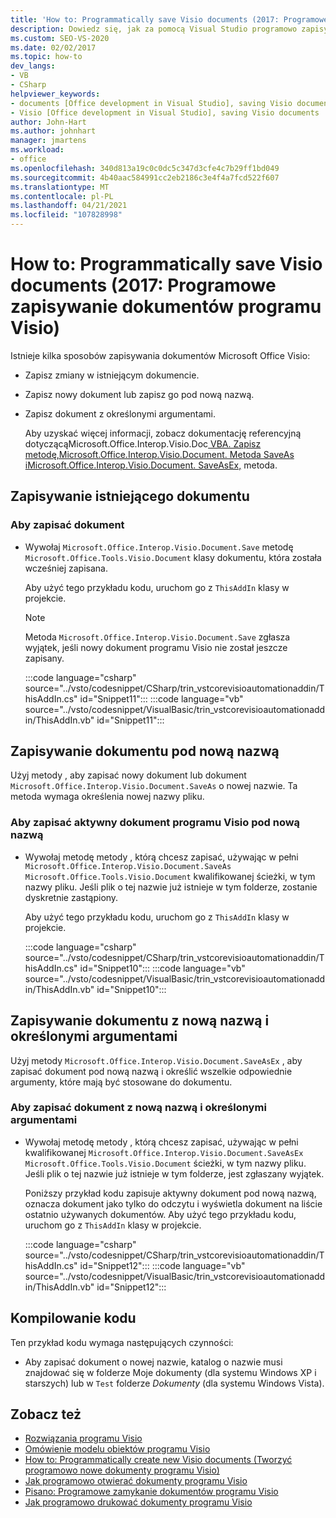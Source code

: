 ```yaml
---
title: 'How to: Programmatically save Visio documents (2017: Programowe zapisywanie dokumentów programu Visio)'
description: Dowiedz się, jak za pomocą Visual Studio programowo zapisywać istniejące dokumenty programu Microsoft Visio i nowe dokumenty, które nie zostały jeszcze zapisane.
ms.custom: SEO-VS-2020
ms.date: 02/02/2017
ms.topic: how-to
dev_langs:
- VB
- CSharp
helpviewer_keywords:
- documents [Office development in Visual Studio], saving Visio documents
- Visio [Office development in Visual Studio], saving Visio documents
author: John-Hart
ms.author: johnhart
manager: jmartens
ms.workload:
- office
ms.openlocfilehash: 340d813a19c0c0dc5c347d3cfe4c7b29ff1bd049
ms.sourcegitcommit: 4b40aac584991cc2eb2186c3e4f4a7fcd522f607
ms.translationtype: MT
ms.contentlocale: pl-PL
ms.lasthandoff: 04/21/2021
ms.locfileid: "107828998"
---
```

# <a name="how-to-programmatically-save-visio-documents"></a>How to: Programmatically save Visio documents (2017: Programowe zapisywanie dokumentów programu Visio)
  Istnieje kilka sposobów zapisywania dokumentów Microsoft Office Visio:

- Zapisz zmiany w istniejącym dokumencie.

- Zapisz nowy dokument lub zapisz go pod nową nazwą.

- Zapisz dokument z określonymi argumentami.

  Aby uzyskać więcej informacji, zobacz dokumentację referencyjną dotyczącąMicrosoft.Office.Interop.Visio.Doc[ VBA. Zapisz](/office/vba/api/Visio.Document.Save) [ metodę,Microsoft.Office.Interop.Visio.Document. Metoda SaveAs](/office/vba/api/Visio.Document.SaveAs) [ iMicrosoft.Office.Interop.Visio.Document. SaveAsEx,](/office/vba/api/Visio.Document.SaveAsEx) metoda.

## <a name="save-an-existing-document"></a>Zapisywanie istniejącego dokumentu

### <a name="to-save-a-document"></a>Aby zapisać dokument

- Wywołaj `Microsoft.Office.Interop.Visio.Document.Save` metodę `Microsoft.Office.Tools.Visio.Document` klasy dokumentu, która została wcześniej zapisana.

     Aby użyć tego przykładu kodu, uruchom go z `ThisAddIn` klasy w projekcie.

    > [!NOTE]
    > Metoda `Microsoft.Office.Interop.Visio.Document.Save` zgłasza wyjątek, jeśli nowy dokument programu Visio nie został jeszcze zapisany.

     :::code language="csharp" source="../vsto/codesnippet/CSharp/trin_vstcorevisioautomationaddin/ThisAddIn.cs" id="Snippet11":::
     :::code language="vb" source="../vsto/codesnippet/VisualBasic/trin_vstcorevisioautomationaddin/ThisAddIn.vb" id="Snippet11":::

## <a name="save-a-document-with-a-new-name"></a>Zapisywanie dokumentu pod nową nazwą
 Użyj metody , aby zapisać nowy dokument lub dokument `Microsoft.Office.Interop.Visio.Document.SaveAs` o nowej nazwie. Ta metoda wymaga określenia nowej nazwy pliku.

### <a name="to-save-the-active-visio-document-with-a-new-name"></a>Aby zapisać aktywny dokument programu Visio pod nową nazwą

- Wywołaj metodę metody , którą chcesz zapisać, używając w pełni `Microsoft.Office.Interop.Visio.Document.SaveAs` `Microsoft.Office.Tools.Visio.Document` kwalifikowanej ścieżki, w tym nazwy pliku. Jeśli plik o tej nazwie już istnieje w tym folderze, zostanie dyskretnie zastąpiony.

     Aby użyć tego przykładu kodu, uruchom go z `ThisAddIn` klasy w projekcie.

     :::code language="csharp" source="../vsto/codesnippet/CSharp/trin_vstcorevisioautomationaddin/ThisAddIn.cs" id="Snippet10":::
     :::code language="vb" source="../vsto/codesnippet/VisualBasic/trin_vstcorevisioautomationaddin/ThisAddIn.vb" id="Snippet10":::

## <a name="save-a-document-with-a-new-name-and-specified-arguments"></a>Zapisywanie dokumentu z nową nazwą i określonymi argumentami
 Użyj metody `Microsoft.Office.Interop.Visio.Document.SaveAsEx` , aby zapisać dokument pod nową nazwą i określić wszelkie odpowiednie argumenty, które mają być stosowane do dokumentu.

### <a name="to-save-document-with-a-new-name-and-specified-arguments"></a>Aby zapisać dokument z nową nazwą i określonymi argumentami

- Wywołaj metodę metody , którą chcesz zapisać, używając w pełni kwalifikowanej `Microsoft.Office.Interop.Visio.Document.SaveAsEx` `Microsoft.Office.Tools.Visio.Document` ścieżki, w tym nazwy pliku. Jeśli plik o tej nazwie już istnieje w tym folderze, jest zgłaszany wyjątek.

     Poniższy przykład kodu zapisuje aktywny dokument pod nową nazwą, oznacza dokument jako tylko do odczytu i wyświetla dokument na liście ostatnio używanych dokumentów. Aby użyć tego przykładu kodu, uruchom go z `ThisAddIn` klasy w projekcie.

     :::code language="csharp" source="../vsto/codesnippet/CSharp/trin_vstcorevisioautomationaddin/ThisAddIn.cs" id="Snippet12":::
     :::code language="vb" source="../vsto/codesnippet/VisualBasic/trin_vstcorevisioautomationaddin/ThisAddIn.vb" id="Snippet12":::

## <a name="compile-the-code"></a>Kompilowanie kodu
 Ten przykład kodu wymaga następujących czynności:

- Aby zapisać dokument o nowej nazwie, katalog o nazwie musi znajdować się w folderze Moje dokumenty (dla systemu Windows XP i starszych) lub w `Test` folderze *Dokumenty* (dla systemu Windows Vista). 

## <a name="see-also"></a>Zobacz też
- [Rozwiązania programu Visio](../vsto/visio-solutions.md)
- [Omówienie modelu obiektów programu Visio](../vsto/visio-object-model-overview.md)
- [How to: Programmatically create new Visio documents (Tworzyć programowo nowe dokumenty programu Visio)](../vsto/how-to-programmatically-create-new-visio-documents.md)
- [Jak programowo otwierać dokumenty programu Visio](../vsto/how-to-programmatically-open-visio-documents.md)
- [Pisano: Programowe zamykanie dokumentów programu Visio](../vsto/how-to-programmatically-close-visio-documents.md)
- [Jak programowo drukować dokumenty programu Visio](../vsto/how-to-programmatically-print-visio-documents.md)
